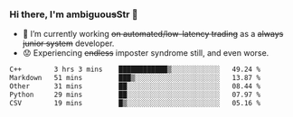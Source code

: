 ### Hi there, I'm ambiguou~~s~~Str 👋

<!--
**ambiguoustexture/ambiguoustexture** is a ✨ _special_ ✨ repository because its `README.md` (this file) appears on your GitHub profile.

Here are some ideas to get you started:
-->
- 🔭 I’m currently working ~~on automated/low-latency trading~~ as a ~~always junior system~~ developer.
- :worried: Experiencing ~~endless~~ imposter syndrome still, and even worse.

<!--START_SECTION:waka-->

```txt
C++        3 hrs 3 mins    ████████████▒░░░░░░░░░░░░   49.24 %
Markdown   51 mins         ███▒░░░░░░░░░░░░░░░░░░░░░   13.87 %
Other      31 mins         ██░░░░░░░░░░░░░░░░░░░░░░░   08.44 %
Python     29 mins         ██░░░░░░░░░░░░░░░░░░░░░░░   07.97 %
CSV        19 mins         █▒░░░░░░░░░░░░░░░░░░░░░░░   05.16 %
```

<!--END_SECTION:waka-->
